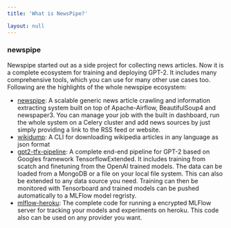 ```yaml
---
title: 'What is NewsPipe?'

layout: null
---
```


### newspipe

Newspipe started out as a side project for collecting news articles. Now it is a complete ecosystem for training and deploying GPT-2. It includes many comprehensive tools, which you can use for many other use cases too. Following are the highlights of the whole newspipe ecosystem:
- [newspipe](https://github.com/NewsPipe/newspipe/newspipe): A scalable generic news article crawling and information extracting system built on top of Apache-Airflow, BeautifulSoup4 and newspaper3. You can manage your job with the built in dashboard, run the whole system on a Celery cluster and add news sources by just simply providing a link to the RSS feed or website.
- [wikidump](https://github.com/NewsPipe/wikidump): A CLI for downloading wikipedia articles in any language as json format
- [gpt2-tfx-pipeline](https://github.com/NewsPipe/gpt2-tfx-pipeline): A complete end-end pipeline for GPT-2 based on Googles framework TensorflowExtended. It includes training from scatch and finetuning from the OpenAI trained models. The data can be loaded from a MongoDB or a file on your local file system. This can also be extended to any data source you need. Training can then be monitored with Tensorboard and trained models can be pushed automatically to a MLFlow model regristy.
- [mlflow-heroku](https://github.com/NewsPipe/mlflow-heroku): The complete code for running a encrypted MLFlow server for tracking your models and experiments on heroku. This code also can be used on any provider you want.
